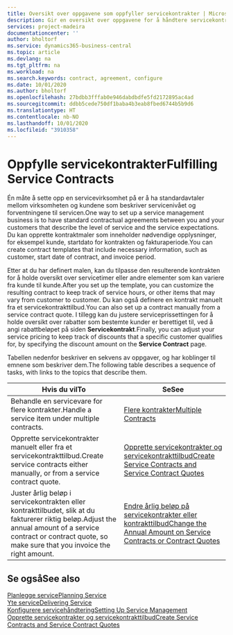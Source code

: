 ```yaml
---
title: Oversikt over oppgavene som oppfyller servicekontrakter | Microsoft-dokumentasjon
description: Gir en oversikt over oppgavene for å håndtere servicekontrakter med kunder.
services: project-madeira
documentationcenter: ''
author: bholtorf
ms.service: dynamics365-business-central
ms.topic: article
ms.devlang: na
ms.tgt_pltfrm: na
ms.workload: na
ms.search.keywords: contract, agreement, configure
ms.date: 10/01/2020
ms.author: bholtorf
ms.openlocfilehash: 27bdbb3fffab0e946dabdbdfe5fd2172895ac4ad
ms.sourcegitcommit: ddbb5cede750df1baba4b3eab8fbed6744b5b9d6
ms.translationtype: HT
ms.contentlocale: nb-NO
ms.lasthandoff: 10/01/2020
ms.locfileid: "3910358"
---
```

# <a name="fulfilling-service-contracts"></a><span data-ttu-id="93c80-103">Oppfylle servicekontrakter</span><span class="sxs-lookup"><span data-stu-id="93c80-103">Fulfilling Service Contracts</span></span> 
<span data-ttu-id="93c80-104">Én måte å sette opp en servicevirksomhet på er å ha standardavtaler mellom virksomheten og kundene som beskriver servicenivået og forventningene til servicen.</span><span class="sxs-lookup"><span data-stu-id="93c80-104">One way to set up a service management business is to have standard contractual agreements between you and your customers that describe the level of service and the service expectations.</span></span> <span data-ttu-id="93c80-105">Du kan opprette kontraktmaler som inneholder nødvendige opplysninger, for eksempel kunde, startdato for kontrakten og fakturaperiode.</span><span class="sxs-lookup"><span data-stu-id="93c80-105">You can create contract templates that include necessary information, such as customer, start date of contract, and invoice period.</span></span>  
  
<span data-ttu-id="93c80-106">Etter at du har definert malen, kan du tilpasse den resulterende kontrakten for å holde oversikt over servicetimer eller andre elementer som kan variere fra kunde til kunde.</span><span class="sxs-lookup"><span data-stu-id="93c80-106">After you set up the template, you can customize the resulting contract to keep track of service hours, or other items that may vary from customer to customer.</span></span> <span data-ttu-id="93c80-107">Du kan også definere en kontrakt manuelt fra et servicekontrakttilbud.</span><span class="sxs-lookup"><span data-stu-id="93c80-107">You can also set up a contract manually from a service contract quote.</span></span> <span data-ttu-id="93c80-108">I tillegg kan du justere serviceprissettingen for å holde oversikt over rabatter som bestemte kunder er berettiget til, ved å angi rabattbeløpet på siden **Servicekontrakt**.</span><span class="sxs-lookup"><span data-stu-id="93c80-108">Finally, you can adjust your service pricing to keep track of discounts that a specific customer qualifies for, by specifying the discount amount on the **Service Contract** page.</span></span>  

<span data-ttu-id="93c80-109">Tabellen nedenfor beskriver en sekvens av oppgaver, og har koblinger til emnene som beskriver dem.</span><span class="sxs-lookup"><span data-stu-id="93c80-109">The following table describes a sequence of tasks, with links to the topics that describe them.</span></span>   
  
|<span data-ttu-id="93c80-110">**Hvis du vil**</span><span class="sxs-lookup"><span data-stu-id="93c80-110">**To**</span></span>|<span data-ttu-id="93c80-111">**Se**</span><span class="sxs-lookup"><span data-stu-id="93c80-111">**See**</span></span>|  
|------------|-------------|  
|<span data-ttu-id="93c80-112">Behandle en servicevare for flere kontrakter.</span><span class="sxs-lookup"><span data-stu-id="93c80-112">Handle a service item under multiple contracts.</span></span> | [<span data-ttu-id="93c80-113">Flere kontrakter</span><span class="sxs-lookup"><span data-stu-id="93c80-113">Multiple Contracts</span></span>](service-multiple-contracts.md)|  
|<span data-ttu-id="93c80-114">Opprette servicekontrakter manuelt eller fra et servicekontrakttilbud.</span><span class="sxs-lookup"><span data-stu-id="93c80-114">Create service contracts either manually, or from a service contract quote.</span></span>| [<span data-ttu-id="93c80-115">Opprette servicekontrakter og servicekontrakttilbud</span><span class="sxs-lookup"><span data-stu-id="93c80-115">Create Service Contracts and Service Contract Quotes</span></span>](service-how-to-create-service-contracts-and-service-contract-quotes.md)|
|<span data-ttu-id="93c80-116">Juster årlig beløp i servicekontrakten eller kontrakttilbudet, slik at du fakturerer riktig beløp.</span><span class="sxs-lookup"><span data-stu-id="93c80-116">Adjust the annual amount of a service contract or contract quote, so make sure that you invoice the right amount.</span></span>|[<span data-ttu-id="93c80-117">Endre årlig beløp på servicekontrakter eller kontrakttilbud</span><span class="sxs-lookup"><span data-stu-id="93c80-117">Change the Annual Amount on Service Contracts or Contract Quotes</span></span>](service-how-to-change-the-annual-amount-on-service-contracts-or-contract-quotes.md)|

## <a name="see-also"></a><span data-ttu-id="93c80-118">Se også</span><span class="sxs-lookup"><span data-stu-id="93c80-118">See also</span></span>
[<span data-ttu-id="93c80-119">Planlegge service</span><span class="sxs-lookup"><span data-stu-id="93c80-119">Planning Service</span></span>](service-plan-service.md)  
[<span data-ttu-id="93c80-120">Yte service</span><span class="sxs-lookup"><span data-stu-id="93c80-120">Delivering Service</span></span>](service-deliver-service.md)  
[<span data-ttu-id="93c80-121">Konfigurere servicehåndtering</span><span class="sxs-lookup"><span data-stu-id="93c80-121">Setting Up Service Management</span></span>](service-setup-service.md)  
[<span data-ttu-id="93c80-122">Opprette servicekontrakter og servicekontrakttilbud</span><span class="sxs-lookup"><span data-stu-id="93c80-122">Create Service Contracts and Service Contract Quotes</span></span>](service-how-to-create-service-contracts-and-service-contract-quotes.md)  
